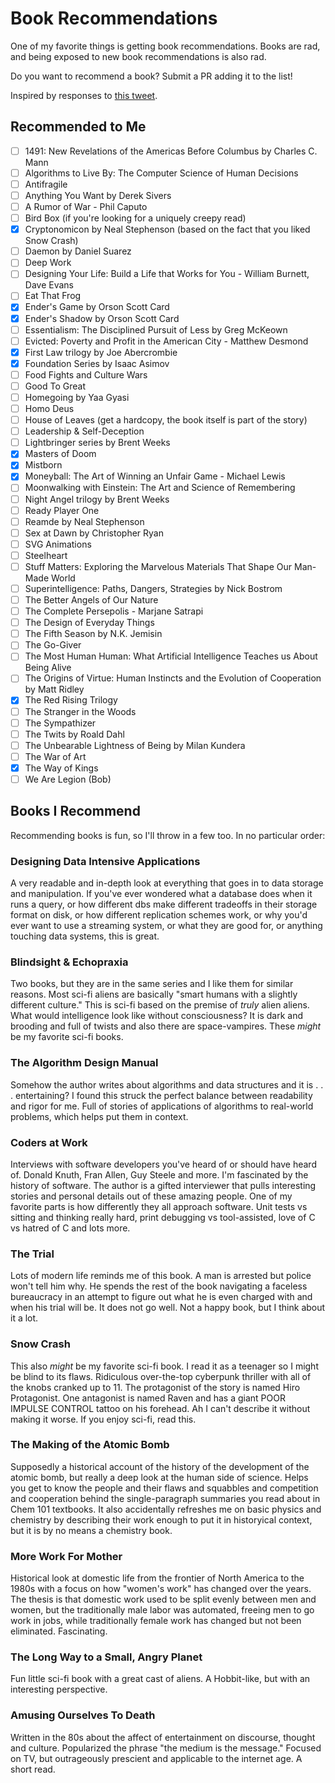 # Book Recommendations

One of my favorite things is getting book recommendations. Books are rad, and being exposed to new book recommendations is also rad.

Do you want to recommend a book? Submit a PR adding it to the list!

Inspired by responses to [this tweet](https://twitter.com/jergason/status/847293141505814528).

## Recommended to Me

* [ ] 1491: New Revelations of the Americas Before Columbus by Charles C. Mann
* [ ] Algorithms to Live By: The Computer Science of Human Decisions
* [ ] Antifragile
* [ ] Anything You Want by Derek Sivers
* [ ] A Rumor of War - Phil Caputo
* [ ] Bird Box (if you're looking for a uniquely creepy read)
* [x] Cryptonomicon by Neal Stephenson (based on the fact that you liked Snow Crash)
* [ ] Daemon by Daniel Suarez
* [ ] Deep Work
* [ ] Designing Your Life: Build a Life that Works for You - William Burnett, Dave Evans
* [ ] Eat That Frog
* [x] Ender's Game by Orson Scott Card
* [x] Ender's Shadow by Orson Scott Card
* [ ] Essentialism: The Disciplined Pursuit of Less by Greg McKeown
* [ ] Evicted: Poverty and Profit in the American City - Matthew Desmond 
* [x] First Law trilogy by Joe Abercrombie
* [x] Foundation Series by Isaac Asimov
* [ ] Food Fights and Culture Wars
* [ ] Good To Great
* [ ] Homegoing by Yaa Gyasi
* [ ] Homo Deus
* [ ] House of Leaves (get a hardcopy, the book itself is part of the story)
* [ ] Leadership & Self-Deception
* [ ] Lightbringer series by Brent Weeks
* [x] Masters of Doom
* [x] Mistborn
* [x] Moneyball: The Art of Winning an Unfair Game - Michael Lewis
* [ ] Moonwalking with Einstein: The Art and Science of Remembering
* [ ] Night Angel trilogy by Brent Weeks
* [ ] Ready Player One
* [ ] Reamde by Neal Stephenson
* [ ] Sex at Dawn by Christopher Ryan
* [ ] SVG Animations
* [ ] Steelheart
* [ ] Stuff Matters: Exploring the Marvelous Materials That Shape Our Man-Made World
* [ ] Superintelligence: Paths, Dangers, Strategies by Nick Bostrom
* [ ] The Better Angels of Our Nature
* [ ] The Complete Persepolis - Marjane Satrapi
* [ ] The Design of Everyday Things
* [ ] The Fifth Season by N.K. Jemisin
* [ ] The Go-Giver
* [ ] The Most Human Human: What Artificial Intelligence Teaches us About Being Alive
* [ ] The Origins of Virtue: Human Instincts and the Evolution of Cooperation by Matt Ridley
* [x] The Red Rising Trilogy
* [ ] The Stranger in the Woods
* [ ] The Sympathizer
* [ ] The Twits by Roald Dahl
* [ ] The Unbearable Lightness of Being by Milan Kundera
* [ ] The War of Art
* [x] The Way of Kings
* [ ] We Are Legion (Bob)

## Books I Recommend
Recommending books is fun, so I'll throw in a few too. In no particular order:

### Designing Data Intensive Applications
A very readable and in-depth look at everything that goes in to data storage and manipulation. If you've ever wondered what a database does when it runs a query, or how different dbs make different tradeoffs in their storage format on disk, or how different replication schemes work, or why you'd ever want to use a streaming system, or what they are good for, or anything touching data systems, this is great.

### Blindsight & Echopraxia
Two books, but they are in the same series and I like them for similar reasons. Most sci-fi aliens are basically "smart humans with a slightly different culture." This is sci-fi based on the premise of *truly* alien aliens. What would intelligence look like without consciousness? It is dark and brooding and full of twists and also there are space-vampires. These *might* be my favorite sci-fi books.

### The Algorithm Design Manual
Somehow the author writes about algorithms and data structures and it is . . . entertaining? I found this struck the perfect balance between readability and rigor for me. Full of stories of applications of algorithms to real-world problems, which helps put them in context.

### Coders at Work
Interviews with software developers you've heard of or should have heard of. Donald Knuth, Fran Allen, Guy Steele and more. I'm fascinated by the history of software. The author is a gifted interviewer that pulls interesting stories and personal details out of these amazing people. One of my favorite parts is how differently they all approach software. Unit tests vs sitting and thinking really hard, print debugging vs tool-assisted, love of C vs hatred of C and lots more.

### The Trial
Lots of modern life reminds me of this book. A man is arrested but police won't tell him why. He spends the rest of the book navigating a faceless bureaucracy in an attempt to figure out what he is even charged with and when his trial will be. It does not go well. Not a happy book, but I think about it a lot.

### Snow Crash
This also *might* be my favorite sci-fi book. I read it as a teenager so I might be blind to its flaws. Ridiculous over-the-top cyberpunk thriller with all of the knobs cranked up to 11. The protagonist of the story is named Hiro Protagonist. One antagonist is named Raven and has a giant POOR IMPULSE CONTROL tattoo on his forehead. Ah I can't describe it without making it worse. If you enjoy sci-fi, read this.

### The Making of the Atomic Bomb
Supposedly a historical account of the history of the development of the atomic bomb, but really a deep look at the human side of science. Helps you get to know the people and their flaws and squabbles and competition and cooperation behind the single-paragraph summaries you read about in Chem 101 textbooks. It also accidentally refreshes me on basic physics and chemistry by describing their work enough to put it in historyical context, but it is by no means a chemistry book.

### More Work For Mother
Historical look at domestic life from the frontier of North America to the 1980s with a focus on how "women's work" has changed over the years. The thesis is that domestic work used to be split evenly between men and women, but the traditionally male labor was automated, freeing men to go work in jobs, while traditionally female work has changed but not been eliminated. Fascinating.

### The Long Way to a Small, Angry Planet
Fun little sci-fi book with a great cast of aliens. A Hobbit-like, but with an interesting perspective.


### Amusing Ourselves To Death
Written in the 80s about the affect of entertainment on discourse, thought and culture. Popularized the phrase "the medium is the message." Focused on TV, but outrageously prescient and applicable to the internet age. A short read.
